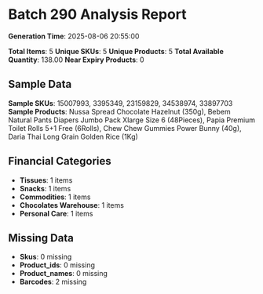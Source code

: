# Batch 290 Analysis Report

**Generation Time**: 2025-08-06 20:55:00

**Total Items**: 5
**Unique SKUs**: 5
**Unique Products**: 5
**Total Available Quantity**: 138.00
**Near Expiry Products**: 0

## Sample Data
**Sample SKUs**: 15007993, 3395349, 23159829, 34538974, 33897703
**Sample Products**: Nussa Spread Chocolate Hazelnut (350g), Bebem Natural Pants Diapers Jumbo Pack Xlarge Size 6 (48Pieces), Papia Premium Toilet Rolls 5+1 Free (6Rolls), Chew Chew Gummies Power Bunny (40g), Daria Thai Long Grain Golden Rice (1Kg)

## Financial Categories
- **Tissues**: 1 items
- **Snacks**: 1 items
- **Commodities**: 1 items
- **Chocolates Warehouse**: 1 items
- **Personal Care**: 1 items

## Missing Data
- **Skus**: 0 missing
- **Product_ids**: 0 missing
- **Product_names**: 0 missing
- **Barcodes**: 2 missing
